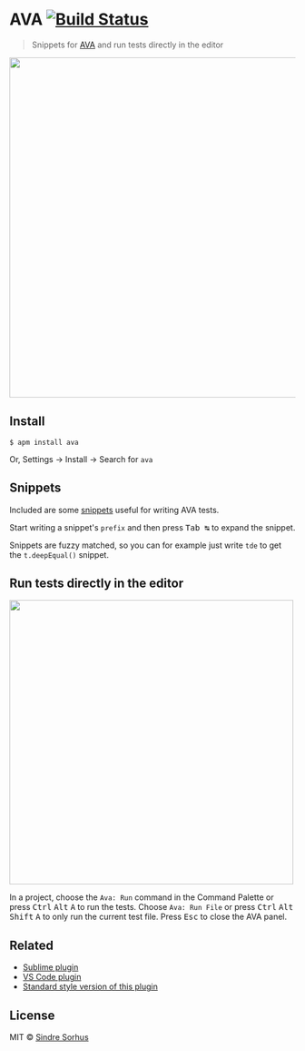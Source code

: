 # AVA [![Build Status](https://travis-ci.org/avajs/atom-ava.svg?branch=master)](https://travis-ci.org/avajs/atom-ava)

> Snippets for [AVA](https://ava.li) and run tests directly in the editor

<img src="https://github.com/avajs/atom-ava/raw/master/media/screenshot.gif" width="598">


## Install

```
$ apm install ava
```

Or, Settings → Install → Search for `ava`


## Snippets

Included are some [snippets](snippets/ava.json) useful for writing AVA tests.

Start writing a snippet's `prefix` and then press <kbd>Tab ↹</kbd> to expand the snippet.

Snippets are fuzzy matched, so you can for example just write `tde` to get the `t.deepEqual()` snippet.


## Run tests directly in the editor

<img src="https://github.com/avajs/atom-ava/raw/master/media/test-panel.gif" width="500">

In a project, choose the `Ava: Run` command in the Command Palette or press <kbd>Ctrl</kbd> <kbd>Alt</kbd> <kbd>A</kbd> to run the tests. Choose `Ava: Run File` or press <kbd>Ctrl</kbd> <kbd>Alt</kbd> <kbd>Shift</kbd> <kbd>A</kbd> to only run the current test file. Press <kbd>Esc</kbd> to close the AVA panel.


## Related

- [Sublime plugin](https://github.com/avajs/sublime-ava)
- [VS Code plugin](https://github.com/samverschueren/vscode-ava)
- [Standard style version of this plugin](https://github.com/capaj/atom-ava-standard)


## License

MIT © [Sindre Sorhus](https://sindresorhus.com)
